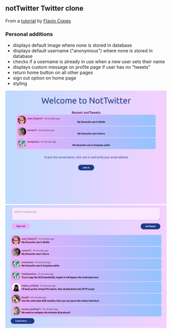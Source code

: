 ## notTwitter Twitter clone

From a [tutorial](https://github.com/flaviocopes/bootcamp-2022-week-9-twitter-clone) by [Flavio Copes](https://github.com/flaviocopes)

### Personal additions

-   displays default image where none is stored in database
-   displays default username ("anonymous") where none is stored in database
-   checks if a username is already in use when a new user sets their name
-   displays custom message on profile page if user has no "tweets"
-   return home button on all other pages
-   sign out option on home page
-   styling

![image](public/notTwitterWelcome.png)
![image](public/notTwitter.png)


